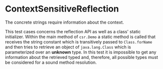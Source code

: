 
# ContextSensitiveReflection
The concrete strings require information about the context.

[//]: # (MAIN: csr.Demo)
This test cases concerns the reflection API as well as a class' static initializer. Within the main
method of ```csr.Demo``` a static method is called that receives the string constant
which is transitively passed to ```Class.forName``` and then tries to retrieve an object of
```java.lang.Class``` which is parameterized over an __unknown__ type. In this test it is impossible
to get any information about the retrieved typed and, therefore, all possible types must be considered
for a sound method resolution.
